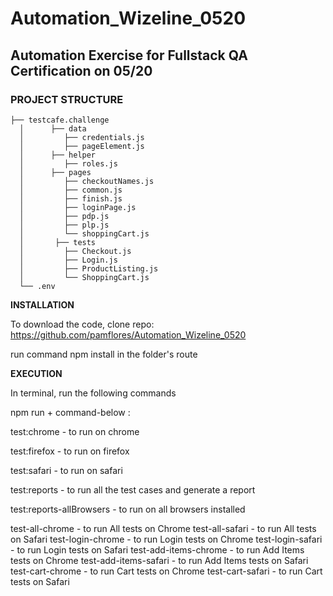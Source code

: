# Automation_Wizeline_0520
## Automation Exercise for Fullstack QA Certification on 05/20

### PROJECT STRUCTURE
````
├── testcafe.challenge
  │      ├── data
  │         ├── credentials.js
  │         ├── pageElement.js
  │      ├── helper
  │         ├── roles.js
  │      ├── pages
  │         ├── checkoutNames.js
  │         ├── common.js
  │         ├── finish.js
  │         ├── loginPage.js
  │         ├── pdp.js
  │         ├── plp.js
  │         └── shoppingCart.js
  │       ├── tests
  │         ├── Checkout.js
  │         ├── Login.js
  │         ├── ProductListing.js
  │         └── ShoppingCart.js
  └── .env
````

**INSTALLATION**

To download the code, clone repo: https://github.com/pamflores/Automation_Wizeline_0520

run command npm install in the folder's route


**EXECUTION**

In terminal, run the following commands

npm run + command-below :

test:chrome - to run on chrome

test:firefox - to run on firefox

test:safari - to run on safari

test:reports - to run all the test cases and generate a report

test:reports-allBrowsers - to run on all browsers installed

test-all-chrome - to run All tests on Chrome
test-all-safari - to run All tests on Safari
test-login-chrome - to run Login tests on Chrome
test-login-safari - to run Login tests on Safari
test-add-items-chrome - to run Add Items tests on Chrome
test-add-items-safari - to run Add Items tests on Safari
test-cart-chrome - to run Cart tests on Chrome
test-cart-safari - to run Cart tests on Safari
